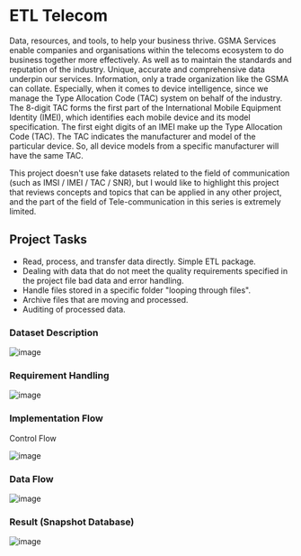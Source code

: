 
# ETL Telecom

Data, resources, and tools, to help your business thrive. GSMA Services enable companies and organisations within the telecoms ecosystem to do business together more effectively. As well as to maintain the standards and reputation of the industry. Unique, accurate and comprehensive data underpin our services. Information, only a trade organization like the GSMA can collate. Especially, when it comes to device intelligence, since we manage the Type Allocation Code (TAC) system on behalf of the industry. The 8-digit TAC forms the first part of the International Mobile Equipment Identity (IMEI), which identifies each mobile device and its model specification. The first eight digits of an IMEI make up the Type Allocation Code (TAC). The TAC indicates the manufacturer and model of the particular device. So, all device models from a specific manufacturer will have the same TAC.

This project doesn't use fake datasets related to the field of communication (such as IMSI / IMEI / TAC / SNR), but I would like to highlight this project that reviews concepts and topics that can be applied in any other project, and the part of the field of Tele-communication in this series is extremely limited.
## Project Tasks

- Read, process, and transfer data directly. Simple ETL package.
- Dealing with data that do not meet the quality requirements specified in the project file bad data and error handling.
- Handle files stored in a specific folder "looping through files".
- Archive files that are moving and processed.
- Auditing of processed data.

### Dataset Description
![image](https://github.com/user-attachments/assets/db915642-7965-4c98-a1ed-5afe4bbf4142)

### Requirement Handling
![image](https://github.com/user-attachments/assets/5029b2f8-6e3c-4ad1-82f4-c11b74c9f731)
 ### Implementation Flow
 Control Flow

 ![image](https://github.com/user-attachments/assets/d21eda6a-6b01-43bf-9c7e-7233cb586be4)

### Data Flow
![image](https://github.com/user-attachments/assets/5a3cc84a-5ef6-47c5-9841-3161cc8a1d5e)
### Result (Snapshot Database)


![image](https://github.com/user-attachments/assets/03cefea5-24a7-41b4-b84d-4851b05fda58)

  
